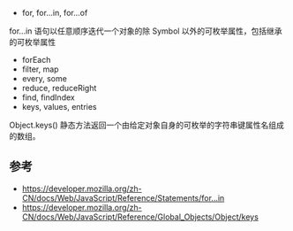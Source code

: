 - for, for...in, for...of

for...in 语句以任意顺序迭代一个对象的除 Symbol 以外的可枚举属性，包括继承的可枚举属性

- forEach
- filter, map
- every, some
- reduce, reduceRight
- find, findIndex
- keys, values, entries

Object.keys() 静态方法返回一个由给定对象自身的可枚举的字符串键属性名组成的数组。

## 参考

- https://developer.mozilla.org/zh-CN/docs/Web/JavaScript/Reference/Statements/for...in
- https://developer.mozilla.org/zh-CN/docs/Web/JavaScript/Reference/Global_Objects/Object/keys
